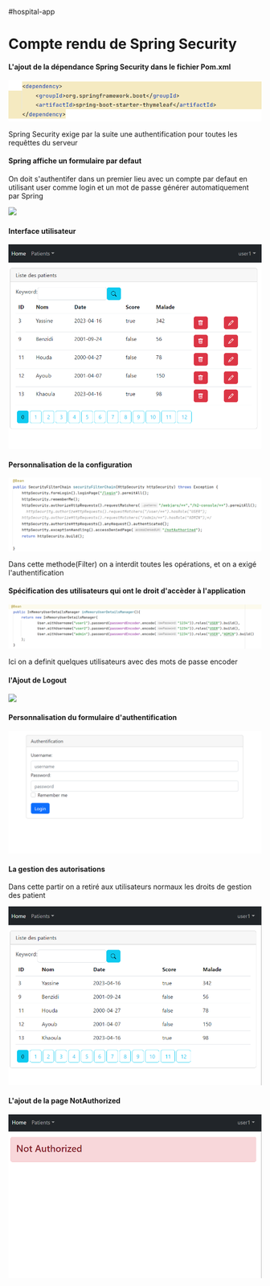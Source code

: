 #hospital-app
<h1>Compte rendu de Spring Security</h1>
<h4>L'ajout de la dépendance Spring Security dans le fichier Pom.xml</h4>

<img src="Images/4-0.png">
<p>Spring Security exige par la suite une authentification pour toutes les requêttes du serveur</p>
<h4>Spring affiche un formulaire par defaut</h4>

<p>On doit s'authentifer dans un premier lieu avec un compte par defaut en utilisant user comme login et un mot de passe générer automatiquement par Spring </p>
<img src="Images/login.png">

<h4>Interface utilisateur</h4>
<img src="Images/4-1.png">

<h4>Personnalisation de la configuration</h4>
<img src="Images/config.png">
<p>Dans cette methode(Filter) on a interdit toutes les opérations, et on a exigé l'authentification</p>

<h4>Spécification des utilisateurs qui ont le droit d'accèder à l'application</h4>
<img src="Images/useracces.png">
<p>Ici on a definit quelques utilisateurs avec des mots de passe encoder</p>

<h4>l'Ajout de Logout</h4>
<img src="Images/logout.png">

<h4>Personnalisation du formulaire d'authentification</h4>
<img src="images/checkboxlogin.png">

<h4>La gestion des autorisations</h4>
<p>Dans cette partir on a retiré aux utilisateurs normaux les droits de gestion des patient</p>
<img src="Images/4-2.png">

<h4>L'ajout de la page NotAuthorized</h4>
<img src="Images/4-3.png">

